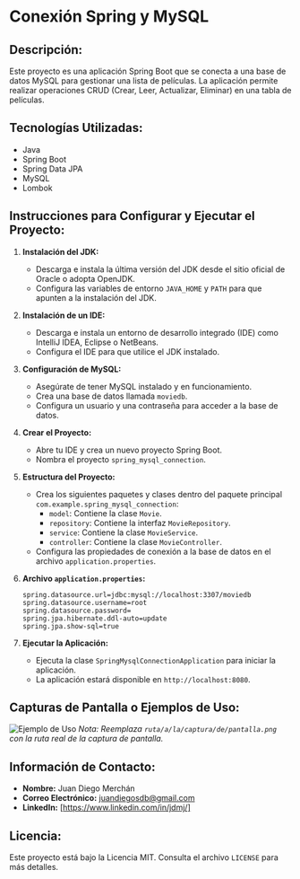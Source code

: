 # Conexión Spring y MySQL

## Descripción:
Este proyecto es una aplicación Spring Boot que se conecta a una base de datos MySQL para gestionar una lista de películas. La aplicación permite realizar operaciones CRUD (Crear, Leer, Actualizar, Eliminar) en una tabla de películas.

## Tecnologías Utilizadas:
- Java
- Spring Boot
- Spring Data JPA
- MySQL
- Lombok

## Instrucciones para Configurar y Ejecutar el Proyecto:

1. **Instalación del JDK:**
    - Descarga e instala la última versión del JDK desde el sitio oficial de Oracle o adopta OpenJDK.
    - Configura las variables de entorno `JAVA_HOME` y `PATH` para que apunten a la instalación del JDK.

2. **Instalación de un IDE:**
    - Descarga e instala un entorno de desarrollo integrado (IDE) como IntelliJ IDEA, Eclipse o NetBeans.
    - Configura el IDE para que utilice el JDK instalado.

3. **Configuración de MySQL:**
    - Asegúrate de tener MySQL instalado y en funcionamiento.
    - Crea una base de datos llamada `moviedb`.
    - Configura un usuario y una contraseña para acceder a la base de datos.

4. **Crear el Proyecto:**
    - Abre tu IDE y crea un nuevo proyecto Spring Boot.
    - Nombra el proyecto `spring_mysql_connection`.

5. **Estructura del Proyecto:**
    - Crea los siguientes paquetes y clases dentro del paquete principal `com.example.spring_mysql_connection`:
        - `model`: Contiene la clase `Movie`.
        - `repository`: Contiene la interfaz `MovieRepository`.
        - `service`: Contiene la clase `MovieService`.
        - `controller`: Contiene la clase `MovieController`.
    - Configura las propiedades de conexión a la base de datos en el archivo `application.properties`.

6. **Archivo `application.properties`:**
   ```properties
   spring.datasource.url=jdbc:mysql://localhost:3307/moviedb
   spring.datasource.username=root
   spring.datasource.password=
   spring.jpa.hibernate.ddl-auto=update
   spring.jpa.show-sql=true
   ```

7. **Ejecutar la Aplicación:**
    - Ejecuta la clase `SpringMysqlConnectionApplication` para iniciar la aplicación.
    - La aplicación estará disponible en `http://localhost:8080`.

## Capturas de Pantalla o Ejemplos de Uso:
![Ejemplo de Uso](ruta/a/la/captura/de/pantalla.png)
*Nota: Reemplaza `ruta/a/la/captura/de/pantalla.png` con la ruta real de la captura de pantalla.*

## Información de Contacto:
- **Nombre:** Juan Diego Merchán
- **Correo Electrónico:** juandiegosdb@gmail.com
- **LinkedIn:** [https://www.linkedin.com/in/jdmj/]


## Licencia:
Este proyecto está bajo la Licencia MIT. Consulta el archivo `LICENSE` para más detalles.